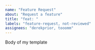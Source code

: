 ```yaml
---
name: "Feature Request"
about: "Request a feature"
title: "feat: "
labels: "feature-request, not-reviewed"
assignees: "derekprior, tooomm"
---
```


Body of my template

